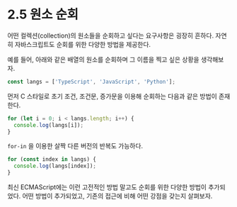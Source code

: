 # 2.5 원소 순회

어떤 컬렉션\(collection\)의 원소들을 순회하고 싶다는 요구사항은 굉장히 흔하다. 자연히 자바스크립트도 순회를 위한 다양한 방법을 제공한다.

예를 들어, 아래와 같은 배열의 원소를 순회하며 그 이름을 찍고 싶은 상황을 생각해보자.

```javascript
const langs = ['TypeScript', 'JavaScript', 'Python'];
```

먼저 C 스타일로 초기 조건, 조건문, 증가문을 이용해 순회하는 다음과 같은 방법이 존재한다.

```javascript
for (let i = 0; i < langs.length; i++) {
  console.log(langs[i]);
}
```

`for-in` 을 이용한 살짝 다른 버전의 반복도 가능하다.

```javascript
for (const index in langs) {
  console.log(langs[index]);
}
```

최신 ECMAScript에는 이런 고전적인 방법 말고도 순회를 위한 다양한 방법이 추가되었다. 어떤 방법이 추가되었고, 기존의 접근에 비해 어떤 강점을 갖는지 살펴보자.

